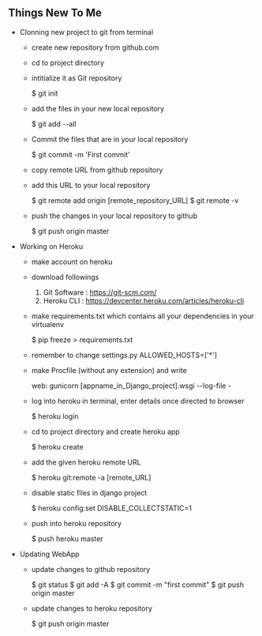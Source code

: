 ## Things New To Me

- Clonning new project to git from terminal

    * create new repository from github.com

    * cd to project directory

    * intitialize it as Git repository

        $ git init

    * add the files in your new local repository

        $ git add --all

    * Commit the files that are in your local repository

        $ git commit -m 'First commit'

    * copy remote URL from github repository

    * add this URL to your local repository

        $ git remote add origin [remote_repository_URL]
        $ git remote -v

    * push the changes in your local repository to github

        $ git push origin master

- Working on Heroku

    * make account on heroku

    * download followings
        1. Git Software :  https://git-scm.com/
        2. Heroku CLI : https://devcenter.heroku.com/articles/heroku-cli

    * make requirements.txt which contains all your dependencies in your virtualenv

        $ pip freeze > requirements.txt

    * remember to change settings.py ALLOWED_HOSTS=['*']

    * make Procfile (without any extension) and write

        web: gunicorn [appname_in_Django_project].wsgi --log-file -

    * log into heroku in terminal, enter details once directed to browser

        $ heroku login

    * cd to project directory and create heroku app

        $ heroku create
    
    * add the given heroku remote URL

        $ heroku git:remote -a [remote_URL]

    * disable static files in django project

        $ heroku config:set DISABLE_COLLECTSTATIC=1
    
    * push into heroku repository

        $ push heroku master

- Updating WebApp

    * update changes to github repository

        $ git status
        $ git add -A
        $ git commit -m "first commit"
        $ git push origin master

    * update changes to heroku repository

        $ git push origin master 
